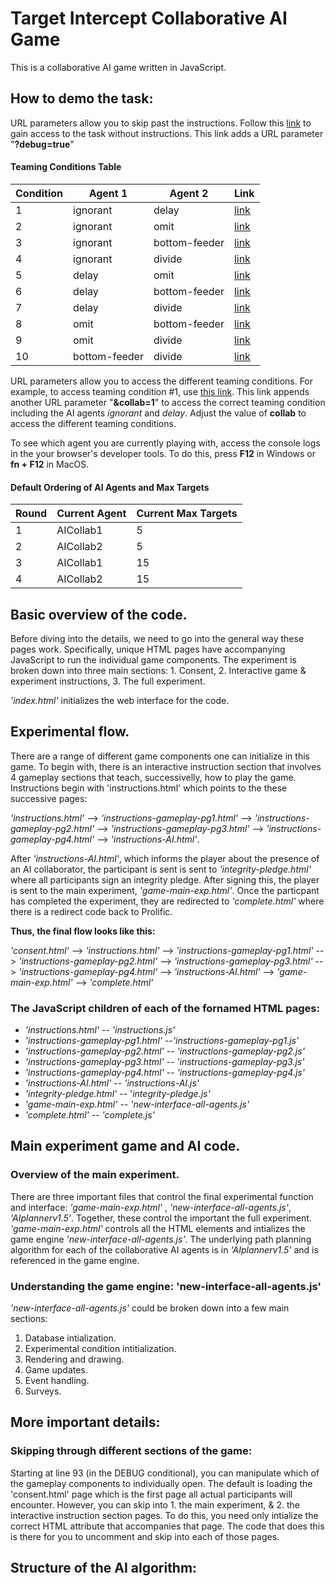 <h1>
Target Intercept Collaborative AI Game
</h1>

This is a collaborative AI game written in JavaScript.

<!-- The premise of this game is to work with a collaborative AI agent to gain the highest possible score. Here is what gameplay looks like. -->

<!-- ![Game Preview](images/game-preview.gif) -->

<h2>
How to demo the task:
</h2>

URL parameters allow you to skip past the instructions. Follow this [link](https://madlabatuci.github.io/target-intercept-collab-ai/?debug=true&collab=1) to gain access to the task without instructions. This link adds a URL parameter "__?debug=true__" 

<h4>Teaming Conditions Table</h4>

| Condition | Agent 1 | Agent 2 | Link|
| --------- | --------- | --------- | --------- |
| 1         | ignorant |   delay    |[link](https://madlabatuci.github.io/target-intercept-collab-ai/?debug=true&collab=1)|
| 2         | ignorant | omit       | [link](https://madlabatuci.github.io/target-intercept-collab-ai/?debug=true&collab=2)|
| 3         | ignorant | bottom-feeder |[link](https://madlabatuci.github.io/target-intercept-collab-ai/?debug=true&collab=3)|
| 4         | ignorant | divide |[link](https://madlabatuci.github.io/target-intercept-collab-ai/?debug=true&collab=4)|
| 5         | delay | omit |[link](https://madlabatuci.github.io/target-intercept-collab-ai/?debug=true&collab=5)|
| 6         | delay | bottom-feeder |[link](https://madlabatuci.github.io/target-intercept-collab-ai/?debug=true&collab=6)|
| 7         | delay | divide |[link](https://madlabatuci.github.io/target-intercept-collab-ai/?debug=true&collab=7)|
| 8         | omit | bottom-feeder |[link](https://madlabatuci.github.io/target-intercept-collab-ai/?debug=true&collab=8)|
| 9         | omit | divide |[link](https://madlabatuci.github.io/target-intercept-collab-ai/?debug=true&collab=9)|
| 10        | bottom-feeder | divide |[link](https://madlabatuci.github.io/target-intercept-collab-ai/?debug=true&collab=10)|

URL parameters allow you to access the different teaming conditions. For example, to access teaming condition #1,  use [this link](https://madlabatuci.github.io/target-intercept-collab-ai/?debug=true&collab=1). This link appends another URL parameter "__&collab=1__" to access the correct teaming condition including the AI agents _ignorant_ and _delay_. Adjust the value of __collab__ to access the different teaming conditions.

To see which agent you are currently playing with, access the console logs in the your browser's developer tools. To do this, press __F12__ in Windows or __fn + F12__ in MacOS.

<h4>Default Ordering of AI Agents and Max Targets</h4>

| Round | Current Agent | Current Max Targets|
| --------- | --------- | --------- |
| 1         | AICollab1 | 5 |
| 2         | AICollab2 | 5 |
| 3         | AICollab1 | 15 |
| 4         | AICollab2 | 15 |



<h2>
Basic overview of the code.
</h2>

Before diving into the details, we need to go into the general way these pages work. Specifically, unique HTML pages have accompanying JavaScript to run the individual game components. The experiment is broken down into three main sections: 1. Consent, 2. Interactive game \& experiment instructions, 3. The full experiment.

_'index.html'_ initializes the web interface for the code. 


<h2>
Experimental flow.
</h2>

There are a range of different game components one can initialize in this game. To begin with, there is an interactive instruction section that involves 4 gameplay sections that teach, successivelly, how to play the game. Instructions begin with 'instructions.html' which points to the these successive pages: 

_'instructions.html'_ --> _'instructions-gameplay-pg1.html'_ --> _'instructions-gameplay-pg2.html'_ --> _'instructions-gameplay-pg3.html'_ --> _'instructions-gameplay-pg4.html'_ --> _'instructions-AI.html'_.

After _'instructions-AI.html'_, which informs the player about the presence of an AI collaborator, the participant is sent is sent to _'integrity-pledge.html'_ where all participants sign an integrity pledge. After signing this, the player is sent to the main experiment, _'game-main-exp.html'_. Once the particpant has completed the experiment, they are redirected to _'complete.html'_ where there is a redirect code back to Prolific.

__Thus, the final flow looks like this:__

_'consent.html'_ --> _'instructions.html'_ --> _'instructions-gameplay-pg1.html'_ --> _'instructions-gameplay-pg2.html'_ --> _'instructions-gameplay-pg3.html'_ --> _'instructions-gameplay-pg4.html'_ --> _'instructions-AI.html'_ --> _'game-main-exp.html'_ --> _'complete.html'_ 

<h3>
The JavaScript children of each of the fornamed HTML pages:
</h3>

* _'instructions.html'_ -- _'instructions.js'_
* _'instructions-gameplay-pg1.html'_ --_'instructions-gameplay-pg1.js'_
* _'instructions-gameplay-pg2.html'_ -- _'instructions-gameplay-pg2.js'_
* _'instructions-gameplay-pg3.html'_ -- _'instructions-gameplay-pg3.js'_
* _'instructions-gameplay-pg4.html'_ -- _'instructions-gameplay-pg4.js'_
* _'instructions-AI.html'_ -- _'instructions-AI.js'_
* _'integrity-pledge.html'_ -- '_integrity-pledge.js'_
* _'game-main-exp.html'_ -- _'new-interface-all-agents.js'_
* _'complete.html'_ -- _'complete.js'_


<h2>
Main experiment game and AI code.
</h2>

<h3>
Overview of the main experiment.
</h3>

There are three important files that control the final experimental function and interface: _'game-main-exp.html'_ , _'new-interface-all-agents.js'_, _'AIplannerv1.5'_. Together, these control the important the full experiment. _'game-main-exp.html'_ controls all the HTML elements and intializes the game engine _'new-interface-all-agents.js'_. The underlying path planning algorithm for each of the collaborative AI agents is in _'AIplannerv1.5'_ and is referenced in the game engine.

<h3>
Understanding the game engine: 'new-interface-all-agents.js'
</h3>

_'new-interface-all-agents.js'_ could be broken down into a few main sections: 

1. Database intialization.
2. Experimental condition intitialization.
3. Rendering and drawing.
4. Game updates.
4. Event handling.
5. Surveys.

<h2>
More important details:
</h2>

<h3>
Skipping through different sections of the game:
</h3>
Starting at line 93 (in the DEBUG conditional), you can manipulate which of the gameplay components to individually open. The default is loading the 'consent.html' page which is the first page all actual participants will encounter. However, you can skip into 1. the main experiment, & 2. the interactive instruction section pages. To do this, you need only intialize the correct HTML attribute that accompanies that page. The code that does this is there for you to uncomment and skip into each of those pages. 

<h2>
Structure of the AI algorithm:
</h2>
